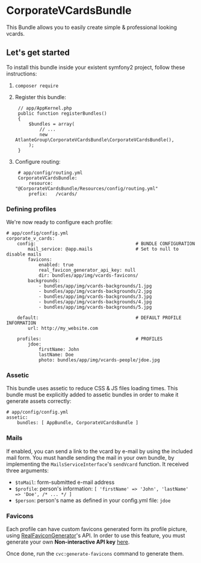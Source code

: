 # CorporateVCardsBundle
This Bundle allows you to easily create simple & professional looking vcards.

## Let's get started
To install this bundle inside your existent symfony2 project, follow these instructions:

1. `composer require`
2. Register this bundle:

        // app/AppKernel.php
        public function registerBundles()
        {
            $bundles = array(
                // ...
                new AtlanteGroup\CorporateVCardsBundle\CorporateVCardsBundle(),
            );
        }

3. Configure routing:

        # app/config/routing.yml
        CorporateVCardsBundle:
            resource: "@CorporateVCardsBundle/Resources/config/routing.yml"
            prefix:   /vcards/

### Defining profiles
We're now ready to configure each profile:

    # app/config/config.yml
    corporate_v_cards:
        config:                                     # BUNDLE CONFIGURATION
            mail_service: @app.mails                # Set to null to disable mails
            favicons:
                enabled: true
                real_favicon_generator_api_key: null
                dir: bundles/app/img/vcards-favicons/
            backgrounds:
                - bundles/app/img/vcards-backgrounds/1.jpg
                - bundles/app/img/vcards-backgrounds/2.jpg
                - bundles/app/img/vcards-backgrounds/3.jpg
                - bundles/app/img/vcards-backgrounds/4.jpg
                - bundles/app/img/vcards-backgrounds/5.jpg
            
        default:                                    # DEFAULT PROFILE INFORMATION
            url: http://my_website.com
            
        profiles:                                   # PROFILES
            jdoe:
                firstName: John
                lastName: Doe
                photo: bundles/app/img/vcards-people/jdoe.jpg

### Assetic
This bundle uses assetic to reduce CSS & JS files loading times. This bundle must be explicitly
added to assetic bundles in order to make it generate assets correctly:

    # app/config/config.yml
    assetic:
        bundles: [ AppBundle, CorporateVCardsBundle ]

### Mails
If enabled, you can send a link to the vcard by e-mail by using the included mail form. You must handle sending the mail
in your own bundle, by implementing the `MailsServiceInterface`'s `sendVcard` function. It received three arguments:

 - `$toMail`: form-submitted e-mail address
 - `$profile`: person's information: `[ 'firstName' => 'John', 'lastName' => 'Doe', /* ... */ ]`
 - `$person`: person's name as defined in your config.yml file: `jdoe` 

### Favicons
Each profile can have custom favicons generated form its profile picture, using [RealFaviconGenerator](https://realfavicongenerator.net/)'s API.
In order to use this feature, you must generate your own **Non-interactive API key** [here](https://realfavicongenerator.net/api/).

Once done, run the `cvc:generate-favicons` command to generate them. 
